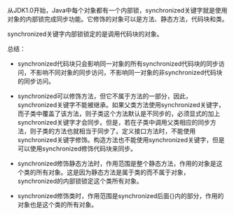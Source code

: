 从JDK1.0开始，Java中每个对象都有一个内部锁，synchronized关键字就是使用对象的内部锁完成同步功能。它修饰的对象可以是方法、静态方法，代码块和类。

synchronized关键字内部锁锁定的是调用代码块的对象。

总结：

* synchronized代码块只会影响同一对象的所有synchronized代码块的同步访问，不影响不同对象的同步访问，不影响同一对象的非synchronized代码块的同步访问。
* synchronized可以修饰方法，但它不属于方法的一部分，因此，synchronized关键字不能被继承。如果父类方法使用synchronized关键字，而子类中覆盖了该方法，则子类这个方法默认是不同步的，必须显式的加上synchronized关键字才会同步。但是，若在子类中调用父类相应的同步方法，则子类的方法也就相当于同步了。定义接口方法时，不能使用synchronized关键字修饰。构造方法也不能使用synchronized关键字，但是可以使用synchronized修饰代码块来同步。
* synchronized修饰静态方法时，作用范围是整个静态方法，作用的对象是这个类的所有对象。这是因为静态方法是属于类的而不属于对象，synchronized的内部锁锁定这个类所有对象。

* synchronized修饰类时，作用范围是synchronized后面{}内的部分，作用的对象也是这个类的所有对象。



